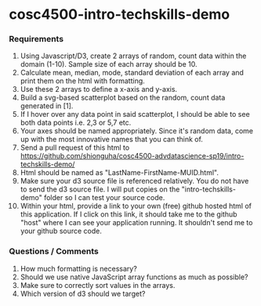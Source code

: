 # cosc4500-intro-techskills-demo

### Requirements
1. Using Javascript/D3, create 2 arrays of random, count data within the domain (1-10). Sample size of each array should be 10.
2. Calculate mean, median, mode, standard deviation of each array and print them on the html with formatting.
3. Use these 2 arrays to define a x-axis and y-axis.
4. Build a svg-based scatterplot based on the random, count data generated in [1].
5. If I hover over any data point in said scatterplot, I should be able to see both data points i.e. 2,3 or 5,7 etc.
6. Your axes should be named appropriately. Since it's random data, come up with the most innovative names that you can think of.
7. Send a pull request of this html to https://github.com/shionguha/cosc4500-advdatascience-sp19/intro-techskills-demo/
8. Html should be named as "LastName-FirstName-MUID.html".
9. Make sure your d3 source file is referenced relatively. You do not have to send the d3 source file. I will put copies on the "intro-techskills-demo" folder so I can test your source code.
10. Within your html, provide a link to your own (free) github hosted html of this application. If I click on this link, it should take me to the github "host" where I can see your application running. It shouldn't send me to your github source code.

### Questions / Comments
1. How much formatting is necessary?
2. Should we use native JavaScript array functions as much as possible?
3. Make sure to correctly sort values in the arrays.
4. Which version of d3 should we target?

